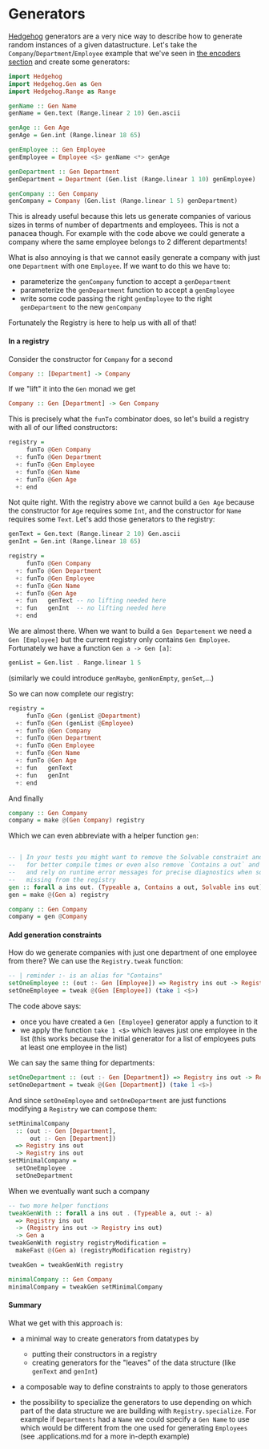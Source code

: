 # Generators

[Hedgehog](https://github.com/hedgehogqa/haskell-hedgehog) generators are a very nice way to describe how to generate random instances of a given datastructure. Let's take the `Company`/`Department`/`Employee` example that we've seen in [the encoders section](./encoders) and create some generators:
```haskell
import Hedgehog
import Hedgehog.Gen as Gen
import Hedgehog.Range as Range

genName :: Gen Name
genName = Gen.text (Range.linear 2 10) Gen.ascii

genAge :: Gen Age
genAge = Gen.int (Range.linear 18 65)

genEmployee :: Gen Employee
genEmployee = Employee <$> genName <*> genAge

genDepartment :: Gen Department
genDepartment = Department (Gen.list (Range.linear 1 10) genEmployee)

genCompany :: Gen Company
genCompany = Company (Gen.list (Range.linear 1 5) genDepartment)
```

This is already useful because this lets us generate companies of various sizes in terms of number of departments and employees. This is not a panacea though. For example with the code above we could generate a company where the same employee belongs to 2 different departments!

What is also annoying is that we cannot easily generate a company with just one `Department` with one `Employee`. If we want to do this we have to:

 - parameterize the `genCompany` function to accept a `genDepartment`
 - parameterize the `genDepartment` function to accept a `genEmployee`
 - write some code passing the right `genEmployee` to the right `genDepartment` to the new `genCompany`

Fortunately the Registry is here to help us with all of that!

#### In a registry

Consider the constructor for `Company` for a second
```haskell
Company :: [Department] -> Company
```
If we "lift" it into the `Gen` monad we get
```haskell
Company :: Gen [Department] -> Gen Company
```
This is precisely what the `funTo` combinator does, so let's build a registry with all of our lifted constructors:
```haskell
registry =
     funTo @Gen Company
  +: funTo @Gen Department
  +: funTo @Gen Employee
  +: funTo @Gen Name
  +: funTo @Gen Age
  +: end
```

Not quite right. With the registry above we cannot build a `Gen Age` because the constructor for `Age` requires some `Int`, and the constructor for `Name` requires some `Text`. Let's add those generators to the registry:
```haskell
genText = Gen.text (Range.linear 2 10) Gen.ascii
genInt = Gen.int (Range.linear 18 65)

registry =
     funTo @Gen Company
  +: funTo @Gen Department
  +: funTo @Gen Employee
  +: funTo @Gen Name
  +: funTo @Gen Age
  +: fun   genText -- no lifting needed here
  +: fun   genInt  -- no lifting needed here
  +: end
```
We are almost there. When we want to build a `Gen Departement` we need a `Gen [Employee]` but the current registry only contains `Gen Employee`. Fortunately we have a function `Gen a -> Gen [a]`:
```haskell
genList = Gen.list . Range.linear 1 5
```
(similarly we could introduce `genMaybe`, `genNonEmpty`, `genSet`,...)

So we can now complete our registry:
```haskell
registry =
     funTo @Gen (genList @Department)
  +: funTo @Gen (genList @Employee)
  +: funTo @Gen Company
  +: funTo @Gen Department
  +: funTo @Gen Employee
  +: funTo @Gen Name
  +: funTo @Gen Age
  +: fun   genText
  +: fun   genInt
  +: end
```
And finally
```haskell
company :: Gen Company
company = make @(Gen Company) registry
```
Which we can even abbreviate with a helper function `gen`:
```haskell

-- | In your tests you might want to remove the Solvable constraint and use `makeFast`
--   for better compile times or even also remove `Contains a out` and use `makeUnsafe`
--   and rely on runtime error messages for precise diagnostics when something is
--   missing from the registry
gen :: forall a ins out. (Typeable a, Contains a out, Solvable ins out) => Gen a
gen = make @(Gen a) registry

company :: Gen Company
company = gen @Company
```

#### Add generation constraints

How do we generate companies with just one department of one employee from there? We can use the `Registry.tweak` function:
```haskell
-- | reminder :- is an alias for "Contains"
setOneEmployee :: (out :- Gen [Employee]) => Registry ins out -> Registry ins out
setOneEmployee = tweak @(Gen [Employee]) (take 1 <$>)
```
The code above says:

 - once you have created a `Gen [Employee]` generator apply a function to it
 - we apply the function `take 1 <$>` which leaves just one employee in the list
   (this works because the initial generator for a list of employees puts at least one employee in the list)

We can say the same thing for departments:
```haskell
setOneDepartment :: (out :- Gen [Department]) => Registry ins out -> Registry ins out
setOneDepartment = tweak @(Gen [Department]) (take 1 <$>)
```

And since `setOneEmployee` and `setOneDepartment` are just functions modifying a `Registry` we can compose them:
```haskell
setMinimalCompany
  :: (out :- Gen [Department],
      out :- Gen [Department])
  => Registry ins out
  -> Registry ins out
setMinimalCompany =
  setOneEmployee .
  setOneDepartment
```

When we eventually want such a company
```haskell
-- two more helper functions
tweakGenWith :: forall a ins out . (Typeable a, out :- a)
  => Registry ins out
  -> (Registry ins out -> Registry ins out)
  -> Gen a
tweakGenWith registry registryModification =
  makeFast @(Gen a) (registryModification registry)

tweakGen = tweakGenWith registry

minimalCompany :: Gen Company
minimalCompany = tweakGen setMinimalCompany
```

#### Summary

What we get with this approach is:

 - a minimal way to create generators from datatypes by
     - putting their constructors in a registry
     - creating generators for the "leaves" of the data structure (like `genText` and `genInt`)

 - a composable way to define constraints to apply to those generators

 - the possibility to specialize the generators to use depending on which part of the data structure we are building with `Registry.specialize`. For example if `Departments` had a `Name` we could specify a `Gen Name` to use which would be different from the one used for generating `Employees` (see .applications.md for a more in-depth example)
